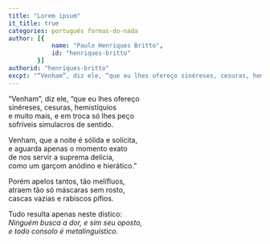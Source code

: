 ```yaml
---
title: "Lorem ipsum"
it_title: true
categories: português formas-do-nada
author: [{
			name: "Paulo Henriques Britto",
			id: "henriques-britto"
		}]
authorid: "henriques-britto"
excpt: "“Venham”, diz ele, “que eu lhes ofereço sinéreses, cesuras, hemistíquios"
---
```

“Venham”, diz ele, “que eu lhes ofereço \
sinéreses, cesuras, hemistíquios \
e muito mais, e em troca só lhes peço \
sofríveis simulacros de sentido.

Venham, que a noite é sólida e solícita, \
e aguarda apenas o momento exato \
de nos servir a suprema delícia, \
como um garçom anódino e hierático.”

Porém apelos tantos, tão melífluos, \
atraem tão só máscaras sem rosto, \
cascas vazias e rabiscos pífios.

Tudo resulta apenas neste dístico: \
_Ninguém busca a dor, e sim seu oposto,_ \
_e todo consolo é metalinguístico._